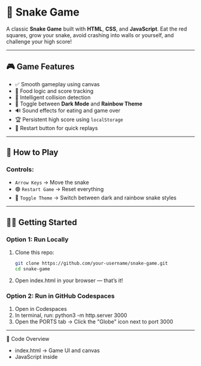 # 🐍 Snake Game

A classic **Snake Game** built with **HTML**, **CSS**, and **JavaScript**. Eat the red squares, grow your snake, avoid crashing into walls or yourself, and challenge your high score!

---

## 🎮 Game Features

- ✅ Smooth gameplay using canvas
- 🎯 Food logic and score tracking
- 🧠 Intelligent collision detection
- 🌈 Toggle between **Dark Mode** and **Rainbow Theme**
- 🔊 Sound effects for eating and game over
- 🏆 Persistent high score using `localStorage`
- 🔁 Restart button for quick replays

---

## 🚀 How to Play

### Controls:
- `Arrow Keys` → Move the snake
- 🟢 `Restart Game` → Reset everything
- 🌈 `Toggle Theme` → Switch between dark and rainbow snake styles

---

## 🧑‍💻 Getting Started

### Option 1: Run Locally

1. Clone this repo:
   ```bash
   git clone https://github.com/your-username/snake-game.git
   cd snake-game

2. Open index.html in your browser — that’s it!

### Option 2: Run in GitHub Codespaces

1. Open in Codespaces
2. In terminal, run:
   python3 -m http.server 3000
3. Open the PORTS tab → Click the "Globe" icon next to port 3000

---
🧠 Code Overview

- index.html → Game UI and canvas
- JavaScript inside <script> → Handles all game logic (snake movement, collisions, scoring, themes)
- CSS → Custom styling for canvas and layout

---
🛠️ Built With

- HTML5
- CSS3
- JavaScript (Vanilla)
- Canvas API
- Audio API
- localStorage

---
🧩 Potential Upgrades

⌛ Add timer or levels

📱 Touch controls for mobile support

🌍 Online leaderboard with backend

🧊 Obstacles or power-ups

🕹️ Game start/pause menus

---
📄 License

This project is open source under the MIT License.

---
🙌 Acknowledgements

Sound effects: Fesliyan Studios

Inspired by the original Snake game on Nokia phones 📱

---
⭐ Show Some Love

If you like this project, give it a ⭐ and share it!
